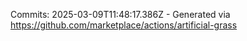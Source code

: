 Commits: 2025-03-09T11:48:17.386Z - Generated via https://github.com/marketplace/actions/artificial-grass
<br>
